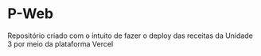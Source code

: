 # P-Web
Repositório criado com o intuito de fazer o deploy das receitas da Unidade 3 por meio da plataforma Vercel